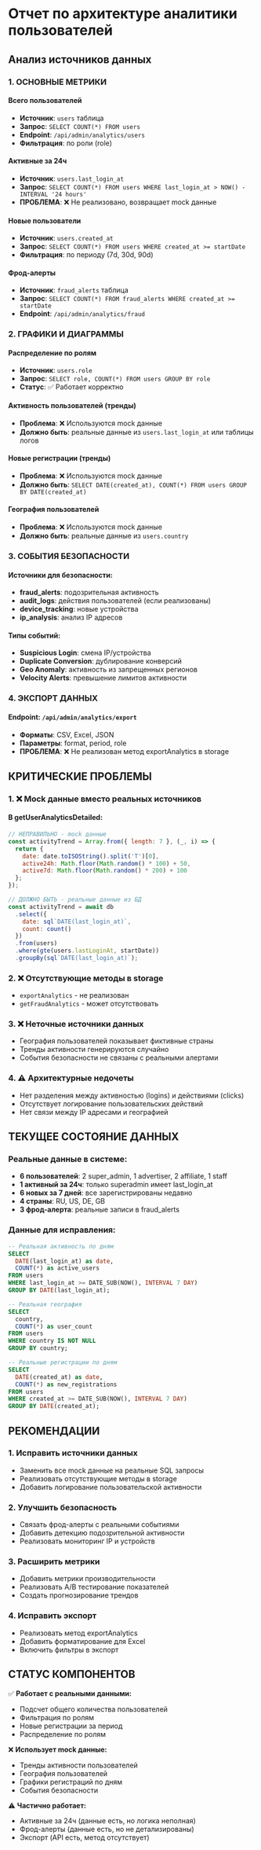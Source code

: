 # Отчет по архитектуре аналитики пользователей

## Анализ источников данных

### 1. ОСНОВНЫЕ МЕТРИКИ

#### Всего пользователей  
- **Источник**: `users` таблица
- **Запрос**: `SELECT COUNT(*) FROM users`
- **Endpoint**: `/api/admin/analytics/users`
- **Фильтрация**: по роли (role)

#### Активные за 24ч
- **Источник**: `users.last_login_at`
- **Запрос**: `SELECT COUNT(*) FROM users WHERE last_login_at > NOW() - INTERVAL '24 hours'`
- **ПРОБЛЕМА**: ❌ Не реализовано, возвращает mock данные

#### Новые пользователи
- **Источник**: `users.created_at`  
- **Запрос**: `SELECT COUNT(*) FROM users WHERE created_at >= startDate`
- **Фильтрация**: по периоду (7d, 30d, 90d)

#### Фрод-алерты
- **Источник**: `fraud_alerts` таблица
- **Запрос**: `SELECT COUNT(*) FROM fraud_alerts WHERE created_at >= startDate`
- **Endpoint**: `/api/admin/analytics/fraud`

### 2. ГРАФИКИ И ДИАГРАММЫ

#### Распределение по ролям
- **Источник**: `users.role`
- **Запрос**: `SELECT role, COUNT(*) FROM users GROUP BY role`
- **Статус**: ✅ Работает корректно

#### Активность пользователей (тренды)
- **Проблема**: ❌ Используются mock данные
- **Должно быть**: реальные данные из `users.last_login_at` или таблицы логов

#### Новые регистрации (тренды)  
- **Проблема**: ❌ Используются mock данные
- **Должно быть**: `SELECT DATE(created_at), COUNT(*) FROM users GROUP BY DATE(created_at)`

#### География пользователей
- **Проблема**: ❌ Используются mock данные  
- **Должно быть**: реальные данные из `users.country`

### 3. СОБЫТИЯ БЕЗОПАСНОСТИ

#### Источники для безопасности:
- **fraud_alerts**: подозрительная активность
- **audit_logs**: действия пользователей (если реализованы)
- **device_tracking**: новые устройства
- **ip_analysis**: анализ IP адресов

#### Типы событий:
- **Suspicious Login**: смена IP/устройства
- **Duplicate Conversion**: дублирование конверсий
- **Geo Anomaly**: активность из запрещенных регионов
- **Velocity Alerts**: превышение лимитов активности

### 4. ЭКСПОРТ ДАННЫХ

#### Endpoint: `/api/admin/analytics/export`
- **Форматы**: CSV, Excel, JSON
- **Параметры**: format, period, role
- **ПРОБЛЕМА**: ❌ Не реализован метод exportAnalytics в storage

## КРИТИЧЕСКИЕ ПРОБЛЕМЫ

### 1. ❌ Mock данные вместо реальных источников

#### В getUserAnalyticsDetailed:
```javascript
// НЕПРАВИЛЬНО - mock данные
const activityTrend = Array.from({ length: 7 }, (_, i) => {
  return {
    date: date.toISOString().split('T')[0],
    active24h: Math.floor(Math.random() * 100) + 50,
    active7d: Math.floor(Math.random() * 200) + 100
  };
});

// ДОЛЖНО БЫТЬ - реальные данные из БД
const activityTrend = await db
  .select({
    date: sql`DATE(last_login_at)`,
    count: count()
  })
  .from(users)
  .where(gte(users.lastLoginAt, startDate))
  .groupBy(sql`DATE(last_login_at)`);
```

### 2. ❌ Отсутствующие методы в storage
- `exportAnalytics` - не реализован
- `getFraudAnalytics` - может отсутствовать

### 3. ❌ Неточные источники данных
- География пользователей показывает фиктивные страны
- Тренды активности генерируются случайно
- События безопасности не связаны с реальными алертами

### 4. ⚠️ Архитектурные недочеты
- Нет разделения между активностью (logins) и действиями (clicks)
- Отсутствует логирование пользовательских действий
- Нет связи между IP адресами и географией

## ТЕКУЩЕЕ СОСТОЯНИЕ ДАННЫХ

### Реальные данные в системе:
- **6 пользователей**: 2 super_admin, 1 advertiser, 2 affiliate, 1 staff
- **1 активный за 24ч**: только superadmin имеет last_login_at
- **6 новых за 7 дней**: все зарегистрированы недавно
- **4 страны**: RU, US, DE, GB
- **3 фрод-алерта**: реальные записи в fraud_alerts

### Данные для исправления:
```sql
-- Реальная активность по дням
SELECT 
  DATE(last_login_at) as date,
  COUNT(*) as active_users
FROM users 
WHERE last_login_at >= DATE_SUB(NOW(), INTERVAL 7 DAY)
GROUP BY DATE(last_login_at);

-- Реальная география
SELECT 
  country,
  COUNT(*) as user_count
FROM users 
WHERE country IS NOT NULL
GROUP BY country;

-- Реальные регистрации по дням  
SELECT 
  DATE(created_at) as date,
  COUNT(*) as new_registrations
FROM users 
WHERE created_at >= DATE_SUB(NOW(), INTERVAL 7 DAY)  
GROUP BY DATE(created_at);
```

## РЕКОМЕНДАЦИИ

### 1. Исправить источники данных
- Заменить все mock данные на реальные SQL запросы
- Реализовать отсутствующие методы в storage
- Добавить логирование пользовательской активности

### 2. Улучшить безопасность
- Связать фрод-алерты с реальными событиями
- Добавить детекцию подозрительной активности
- Реализовать мониторинг IP и устройств

### 3. Расширить метрики
- Добавить метрики производительности
- Реализовать A/B тестирование показателей
- Создать прогнозирование трендов

### 4. Исправить экспорт
- Реализовать метод exportAnalytics
- Добавить форматирование для Excel
- Включить фильтры в экспорт

## СТАТУС КОМПОНЕНТОВ

✅ **Работает с реальными данными:**
- Подсчет общего количества пользователей
- Фильтрация по ролям  
- Новые регистрации за период
- Распределение по ролям

❌ **Использует mock данные:**
- Тренды активности пользователей
- География пользователей  
- Графики регистраций по дням
- События безопасности

⚠️ **Частично работает:**
- Активные за 24ч (данные есть, но логика неполная)
- Фрод-алерты (данные есть, но не детализированы)
- Экспорт (API есть, метод отсутствует)